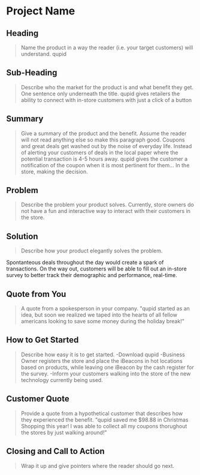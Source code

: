 # Project Name #

<!--
> This material was originally posted [here](http://www.quora.com/What-is-Amazons-approach-to-product-development-and-product-management). It is reproduced here for posterities sake.

There is an approach called "working backwards" that is widely used at Amazon. They work backwards from the customer, rather than starting with an idea for a product and trying to bolt customers onto it. While working backwards can be applied to any specific product decision, using this approach is especially important when developing new products or features.

For new initiatives a product manager typically starts by writing an internal press release announcing the finished product. The target audience for the press release is the new/updated product's customers, which can be retail customers or internal users of a tool or technology. Internal press releases are centered around the customer problem, how current solutions (internal or external) fail, and how the new product will blow away existing solutions.

If the benefits listed don't sound very interesting or exciting to customers, then perhaps they're not (and shouldn't be built). Instead, the product manager should keep iterating on the press release until they've come up with benefits that actually sound like benefits. Iterating on a press release is a lot less expensive than iterating on the product itself (and quicker!).

If the press release is more than a page and a half, it is probably too long. Keep it simple. 3-4 sentences for most paragraphs. Cut out the fat. Don't make it into a spec. You can accompany the press release with a FAQ that answers all of the other business or execution questions so the press release can stay focused on what the customer gets. My rule of thumb is that if the press release is hard to write, then the product is probably going to suck. Keep working at it until the outline for each paragraph flows.

Oh, and I also like to write press-releases in what I call "Oprah-speak" for mainstream consumer products. Imagine you're sitting on Oprah's couch and have just explained the product to her, and then you listen as she explains it to her audience. That's "Oprah-speak", not "Geek-speak".

Once the project moves into development, the press release can be used as a touchstone; a guiding light. The product team can ask themselves, "Are we building what is in the press release?" If they find they're spending time building things that aren't in the press release (overbuilding), they need to ask themselves why. This keeps product development focused on achieving the customer benefits and not building extraneous stuff that takes longer to build, takes resources to maintain, and doesn't provide real customer benefit (at least not enough to warrant inclusion in the press release).
 -->

## Heading ##
  > Name the product in a way the reader (i.e. your target customers) will understand.
  qupid

## Sub-Heading ##
  > Describe who the market for the product is and what benefit they get. One sentence only underneath the title.
  qupid gives retailers the ability to connect with in-store customers with just a click of a button

## Summary ##
  > Give a summary of the product and the benefit. Assume the reader will not read anything else so make this paragraph good.
  Coupons and great deals get washed out by the noise of everyday life. Instead of alerting your customers of deals in the local paper where the potential transaction is 4-5 hours away. qupid gives the customer a notification of the coupon when it is most pertinent for them... In the store, making the decision.

## Problem ##
  > Describe the problem your product solves.
  Currently, store owners do not have a fun and interactive way to interact with their customers in the store.

## Solution ##
  > Describe how your product elegantly solves the problem.

  Spontanteous deals throughout the day would create a spark of transactions. On the way out, customers will be able to fill out an in-store survey to better track their demographic and performance, real-time.

## Quote from You ##
  > A quote from a spokesperson in your company.
  "qupid started as an idea, but soon we realized we taped into the hearts of all fellow americans looking to save some money during the holiday break!"


## How to Get Started ##
  > Describe how easy it is to get started.
  -Download qupid
  -Business Owner registers the store and place the iBeacons in hot locations based on products, while leaving one iBeacon by the cash register for the survey.
  -Inform your customers walking into the store of the new technology currently being used.


## Customer Quote ##
  > Provide a quote from a hypothetical customer that describes how they experienced the benefit.
  "qupid saved me $98.88 in Christmas Shopping this year! I was able to collect all my coupons thorughout the stores by just walking around!"

## Closing and Call to Action ##
  > Wrap it up and give pointers where the reader should go next.
